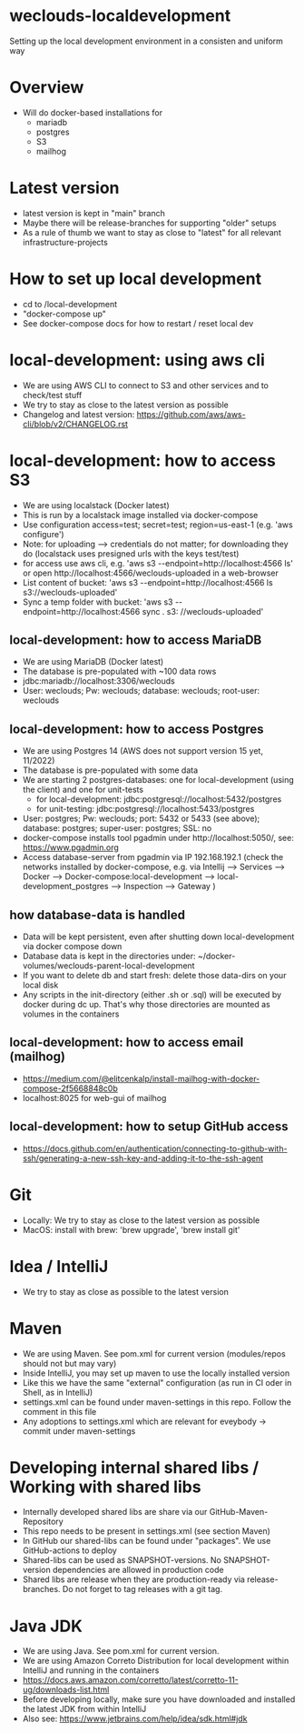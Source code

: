 # weclouds-localdevelopment

Setting up the local development environment in a consisten and uniform way

# Overview

- Will do docker-based installations for
  - mariadb
  - postgres
  - S3
  - mailhog

# Latest version

- latest version is kept in "main" branch
- Maybe there will be release-branches for supporting "older" setups
- As a rule of thumb we want to stay as close to "latest" for all relevant infrastructure-projects

# How to set up local development

- cd to /local-development
- "docker-compose up"
- See docker-compose docs for how to restart / reset local dev

# local-development: using aws cli

- We are using AWS CLI to connect to S3 and other services and to check/test stuff
- We try to stay as close to the latest version as possible
- Changelog and latest version: https://github.com/aws/aws-cli/blob/v2/CHANGELOG.rst

# local-development: how to access S3

- We are using localstack (Docker latest)
- This is run by a localstack image installed via docker-compose
- Use configuration access=test; secret=test; region=us-east-1 (e.g. 'aws configure')
- Note: for uploading --> credentials do not matter; for downloading they do (localstack uses
  presigned urls with the keys test/test)
- for access use aws cli, e.g. 'aws s3 --endpoint=http://localhost:4566 ls' or
  open http://localhost:4566/weclouds-uploaded in a web-browser
- List content of bucket: 'aws s3 --endpoint=http://localhost:4566 ls s3://weclouds-uploaded'
- Sync a temp folder with bucket: 'aws s3 --endpoint=http://localhost:4566 sync . s3:
  //weclouds-uploaded'

## local-development: how to access MariaDB

- We are using MariaDB (Docker latest)
- The database is pre-populated with ~100 data rows
- jdbc:mariadb://localhost:3306/weclouds
- User: weclouds; Pw: weclouds; database: weclouds; root-user: weclouds

## local-development: how to access Postgres

- We are using Postgres 14 (AWS does not support version 15 yet, 11/2022)
- The database is pre-populated with some data
- We are starting 2 postgres-databases: one for local-development (using the client) and one for
  unit-tests
  - for local-development: jdbc:postgresql://localhost:5432/postgres
  - for unit-testing:      jdbc:postgresql://localhost:5433/postgres
- User: postgres; Pw: weclouds; port: 5432 or 5433 (see above); database: postgres; super-user:
  postgres; SSL: no
- docker-compose installs tool pgadmin under http://localhost:5050/, see: https://www.pgadmin.org
- Access database-server from pgadmin via IP 192.168.192.1 (check the networks installed by
  docker-compose, e.g. via Intellij --> Services --> Docker --> Docker-compose:local-development -->
  local-development_postgres --> Inspection --> Gateway )

## how database-data is handled

- Data will be kept persistent, even after shutting down local-development via docker compose down
- Database data is kept in the directories under: ~/docker-volumes/weclouds-parent-local-development
- If you want to delete db and start fresh: delete those data-dirs on your local disk
- Any scripts in the init-directory (either .sh or .sql) will be executed by docker during dc up.
  That's why those directories are mounted as volumes in the containers

## local-development: how to access email (mailhog)

- https://medium.com/@elitcenkalp/install-mailhog-with-docker-compose-2f5668848c0b
- localhost:8025 for web-gui of mailhog

## local-development: how to setup GitHub access

- https://docs.github.com/en/authentication/connecting-to-github-with-ssh/generating-a-new-ssh-key-and-adding-it-to-the-ssh-agent

# Git

- Locally: We try to stay as close to the latest version as possible
- MacOS: install with brew: 'brew upgrade', 'brew install git'

# Idea / IntelliJ

- We try to stay as close as possible to the latest version

# Maven

- We are using Maven. See pom.xml for current version (modules/repos should not but may vary)
- Inside IntelliJ, you may set up maven to use the locally installed version
- Like this we have the same "external" configuration (as run in CI oder in Shell, as in IntelliJ)
- settings.xml can be found under maven-settings in this repo. Follow the comment in this file
- Any adoptions to settings.xml which are relevant for eveybody -> commit under maven-settings

# Developing internal shared libs / Working with shared libs

- Internally developed shared libs are share via our GitHub-Maven-Repository
- This repo needs to be present in settings.xml (see section Maven)
- In GitHub our shared-libs can be found under "packages". We use GitHub-actions to deploy
- Shared-libs can be used as SNAPSHOT-versions. No SNAPSHOT-version dependencies are allowed in
  production code
- Shared libs are release when they are production-ready via release-branches. Do not forget to tag
  releases with a git tag.

# Java JDK

- We are using Java. See pom.xml for current version.
- We are using Amazon Correto Distribution for local development within IntelliJ and running in the
  containers
- https://docs.aws.amazon.com/corretto/latest/corretto-11-ug/downloads-list.html
- Before developing locally, make sure you have downloaded and installed the latest JDK from within
  IntelliJ
- Also see: https://www.jetbrains.com/help/idea/sdk.html#jdk

